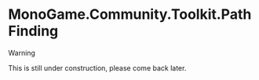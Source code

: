 # MonoGame.Community.Toolkit.PathFinding

> [!WARNING]
> This is still under construction, please come back later.
